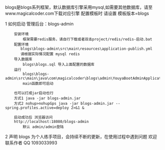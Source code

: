 
blogs是blogs系列框架，默认数据库引擎采用mysql,如需要其他数据库，请至www.magicalcoder.com下载对应引擎
配置模板时 请设置 模板版本=blogs

1 如何启动
    管理后台：blogs-admin
        
        安装环境
            框架需要redis服务，请自行下载或者双击project/redis/redis-启动.bat
        配置环境
           blogs\blogs-admin\src\main\resources\application-publish.yml
           请根据实际情况配置 mysql redis
        导入数据库
            blogs\blogs.sql 导入上面配置的数据库
        运行
            blogs\blogs-admin\src\main\java\com\magicalcoder\blogs\admin\YouyaBootAdminApplication.java
            main函数即可启动
        
        也可以打成jar启动也行
        方式1 java -jar blogs-admin.jar
        方式2 nohup>nohupGps java -jar blogs-admin.jar --spring.profiles.active=deploy 2>&1 &
        
        启动成功后 浏览器访问
        http://localhost:18080/blogs-admin
            默认 admin/admin登陆
        
2 声明
    blogs 为个人练手项目，会持续不断的更新，在使用过程中遇到问题 欢迎联系作者 QQ 1093033993
